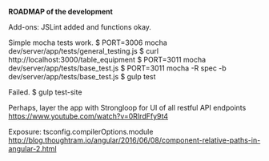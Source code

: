 **ROADMAP of the development**

Add-ons:
JSLint added and functions okay.

Simple mocha tests work.
$ PORT=3006 mocha dev/server/app/tests/general_testing.js
$ curl http://localhost:3000/table_equipment
$ PORT=3011 mocha dev/server/app/tests/base_test.js
$ PORT=3011 mocha -R spec -b dev/server/app/tests/base_test.js
$ gulp test

Failed.
$ gulp test-site

Perhaps, layer the app with Strongloop for UI of all restful API endpoints
https://www.youtube.com/watch?v=0RIrdFfy9t4

Exposure:
tsconfig.compilerOptions.module
http://blog.thoughtram.io/angular/2016/06/08/component-relative-paths-in-angular-2.html
